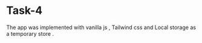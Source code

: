# Task-4
The app was implemented with vanilla js , Tailwind css and Local storage as a temporary store . 
